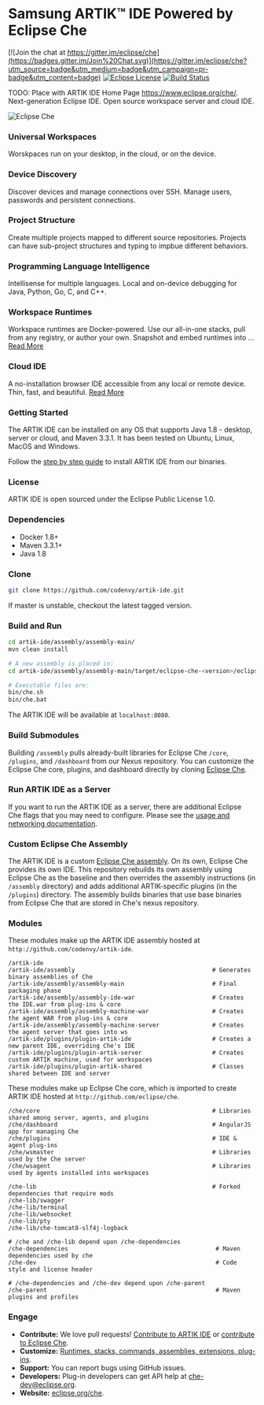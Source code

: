 # Samsung ARTIK&trade; IDE Powered by Eclipse Che
[![Join the chat at https://gitter.im/eclipse/che](https://badges.gitter.im/Join%20Chat.svg)](https://gitter.im/eclipse/che?utm_source=badge&utm_medium=badge&utm_campaign=pr-badge&utm_content=badge)
[![Eclipse License](http://img.shields.io/badge/license-Eclipse-brightgreen.svg)](https://github.com/codenvy/che/blob/master/LICENSE)
[![Build Status](http://ci.codenvy-dev.com/jenkins/buildStatus/icon?job=che-ci-master)](http://ci.codenvy-dev.com/jenkins/job/che-ci-master)

TODO: Place with ARTIK IDE Home Page
https://www.eclipse.org/che/. Next-generation Eclipse IDE. Open source workspace server and cloud IDE.

![Eclipse Che](https://www.eclipse.org/che/images/hero-home.png "Eclipse Che")

### Universal Workspaces
Worskpaces run on your desktop, in the cloud, or on the device.

### Device Discovery
Discover devices and manage connections over SSH. Manage users, passwords and persistent connections.

### Project Structure
Create multiple projects mapped to different source repositories. Projects can have sub-project structures and typing to impbue different behaviors.

### Programming Language Intelligence
Intellisense for multiple languages. Local and on-device debugging for Java, Python, Go, C, and C++.

### Workspace Runtimes
Workspace runtimes are Docker-powered. Use our all-in-one stacks, pull from any registry, or author your own. Snapshot and embed runtimes into ... [Read More](https://www.eclipse.org/che/features/#docker-powered)

### Cloud IDE
A no-installation browser IDE accessible from any local or remote device. Thin, fast, and beautiful. [Read More](https://www.eclipse.org/che/features/#cloud-ide)

### Getting Started
The ARTIK IDE can be installed on any OS that supports Java 1.8 - desktop, server or cloud, and Maven 3.3.1. It has been tested on Ubuntu, Linux, MacOS and Windows. 

Follow the [step by step guide](http://eclipse.org/che/artik/getting-started.html) to install ARTIK IDE from our binaries.

### License
ARTIK IDE is open sourced under the Eclipse Public License 1.0.

### Dependencies
* Docker 1.8+
* Maven 3.3.1+
* Java 1.8

### Clone

```sh
git clone https://github.com/codenvy/artik-ide.git
```
If master is unstable, checkout the latest tagged version.

### Build and Run
```sh
cd artik-ide/assembly/assembly-main/
mvn clean install

# A new assembly is placed in:
cd artik-ide/assembly/assembly-main/target/eclipse-che-<version>/eclipse-che-<version>

# Executable files are:
bin/che.sh
bin/che.bat
```
The ARTIK IDE will be available at ```localhost:8080```.

### Build Submodules
Building `/assembly` pulls already-built libraries for Eclipse Che `/core`, `/plugins`, and `/dashboard` from our Nexus repository. You can customize the Eclipse Che core, plugins, and dashboard directly by cloning [Eclipse Che](http://github.com/eclipse/che).

### Run ARTIK IDE as a Server
If you want to run the ARTIK IDE as a server, there are additional Eclipse Che flags that you may need to configure. Please see the [usage and networking documentation](https://eclipse-che.readme.io/docs/usage).

### Custom Eclipse Che Assembly
The ARTIK IDE is a custom [Eclipse Che assembly](https://eclipse-che.readme.io/docs/assemblies). On its own, Eclipse Che provides its own IDE. This repository rebuilds its own assembly using Eclipse Che as the baseline and then overrides the assembly instructions (in `/assembly` directory) and adds additional ARTIK-specific plugins (in the `/plugins`) directory. The assembly builds binaries that use base binaries from Eclipse Che that are stored in Che's nexus repository.

### Modules
These modules make up the ARTIK IDE assembly hosted at `http://github.com/codenvy/artik-ide`.
```
/artik-ide
/artik-ide/assembly                                       # Generates binary assemblies of Che
/artik-ide/assembly/assembly-main                         # Final packaging phase
/artik-ide/assembly/assembly-ide-war                      # Creates the IDE.war from plug-ins & core
/artik-ide/assembly/assembly-machine-war                  # Creates the agent WAR from plug-ins & core
/artik-ide/assembly/assembly-machine-server               # Creates the agent server that goes into ws
/artik-ide/plugins/plugin-artik-ide                       # Creates a new parent IDE, overriding Che's IDE
/artik-ide/plugins/plugin-artik-server                    # Creates custom ARTIK machine, used for workspaces
/artik-ide/plugins/plugin-artik-shared                    # Classes shared between IDE and server
```

These modules make up Eclipse Che core, which is imported to create ARTIK IDE hosted at `http://github.com/eclipse/che`.
```
/che/core                                                 # Libraries shared among server, agents, and plugins
/che/dashboard                                            # AngularJS app for managing Che
/che/plugins                                              # IDE & agent plug-ins
/che/wsmaster                                             # Libraries used by the Che server
/che/wsagent                                              # Libraries used by agents installed into workspaces

/che-lib                                                  # Forked dependencies that require mods
/che-lib/swagger
/che-lib/terminal
/che-lib/websocket
/che-lib/pty
/che-lib/che-tomcat8-slf4j-logback

# /che and /che-lib depend upon /che-dependencies
/che-dependencies                                          # Maven dependencies used by che
/che-dev                                                   # Code style and license header

# /che-dependencies and /che-dev depend upon /che-parent
/che-parent                                                # Maven plugins and profiles
```

### Engage
* **Contribute:** We love pull requests! [Contribute to ARTIK IDE](https://github.com/codenvy/artik-ide/blob/master/CONTRIBUTING.md) or [contribute to Eclipse Che](https://github.com/eclipse/che/blob/master/CONTRIBUTING.md).
* **Customize:** [Runtimes, stacks, commands, assemblies, extensions, plug-ins](https://github.com/eclipse/che/blob/master/CUSTOMIZING.md).
* **Support:** You can report bugs using GitHub issues.
* **Developers:** Plug-in developers can get API help at [che-dev@eclipse.org](email:che-dev@eclipse.org). 
* **Website:** [eclipse.org/che](https://eclipse.org/che).
